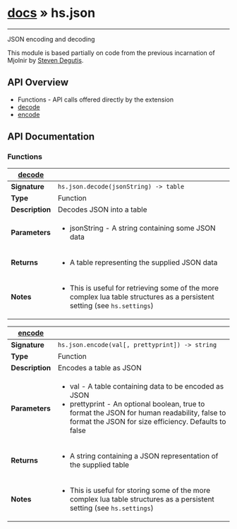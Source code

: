 # [docs](/hammerspoon/index.md) » hs.json
---

JSON encoding and decoding

This module is based partially on code from the previous incarnation of Mjolnir by [Steven Degutis](https://github.com/sdegutis/).


## API Overview
* Functions - API calls offered directly by the extension
 * [decode](#decode)
 * [encode](#encode)

## API Documentation

### Functions

| [decode](#decode)         |                                                                                     |
| --------------------------------------------|-------------------------------------------------------------------------------------|
| **Signature**                               | `hs.json.decode(jsonString) -> table`                                                                    |
| **Type**                                    | Function                                                                     |
| **Description**                             | Decodes JSON into a table                                                                     |
| **Parameters**                              | <ul><li>jsonString - A string containing some JSON data</li></ul> |
| **Returns**                                 | <ul><li>A table representing the supplied JSON data</li></ul>          |
| **Notes**                                   | <ul><li>This is useful for retrieving some of the more complex lua table structures as a persistent setting (see `hs.settings`)</li></ul>                |

| [encode](#encode)         |                                                                                     |
| --------------------------------------------|-------------------------------------------------------------------------------------|
| **Signature**                               | `hs.json.encode(val[, prettyprint]) -> string`                                                                    |
| **Type**                                    | Function                                                                     |
| **Description**                             | Encodes a table as JSON                                                                     |
| **Parameters**                              | <ul><li>val - A table containing data to be encoded as JSON</li><li>prettyprint - An optional boolean, true to format the JSON for human readability, false to format the JSON for size efficiency. Defaults to false</li></ul> |
| **Returns**                                 | <ul><li>A string containing a JSON representation of the supplied table</li></ul>          |
| **Notes**                                   | <ul><li>This is useful for storing some of the more complex lua table structures as a persistent setting (see `hs.settings`)</li></ul>                |


